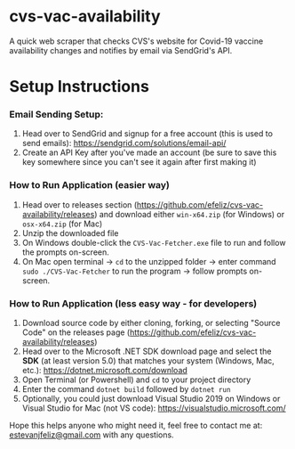 # cvs-vac-availability
A quick web scraper that checks CVS's website for Covid-19 vaccine availability changes and notifies by email via SendGrid's API.

# Setup Instructions
### Email Sending Setup:
1. Head over to SendGrid and signup for a free account (this is used to send emails): https://sendgrid.com/solutions/email-api/
2. Create an API Key after you've made an account (be sure to save this key somewhere since you can't see it again after first making it)

### How to Run Application (easier way)
1. Head over to releases section (https://github.com/efeliz/cvs-vac-availability/releases) and download either `win-x64.zip` (for Windows) or `osx-x64.zip` (for Mac)
2. Unzip the downloaded file
3. On Windows double-click the `CVS-Vac-Fetcher.exe` file to run and follow the prompts on-screen.
4. On Mac open terminal -> `cd` to the unzipped folder -> enter command `sudo ./CVS-Vac-Fetcher` to run the program -> follow prompts on-screen. 

### How to Run Application (less easy way - for developers)
1. Download source code by either cloning, forking, or selecting "Source Code" on the releases page (https://github.com/efeliz/cvs-vac-availability/releases)
2. Head over to the Microsoft .NET SDK download page and select the **SDK** (at least version 5.0) that matches your system (Windows, Mac, etc.): https://dotnet.microsoft.com/download
3. Open Terminal (or Powershell) and `cd` to your project directory
4. Enter the command `dotnet build` followed by `dotnet run`
5. Optionally, you could just download Visual Studio 2019 on Windows or Visual Studio for Mac (not VS code): https://visualstudio.microsoft.com/

Hope this helps anyone who might need it, feel free to contact me at: estevanjfeliz@gmail.com with any questions.
